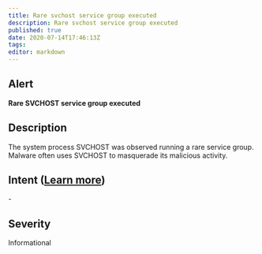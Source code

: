 ```yaml
---
title: Rare svchost service group executed
description: Rare svchost service group executed
published: true
date: 2020-07-14T17:46:13Z
tags:
editor: markdown
---
```


## Alert
**Rare SVCHOST service group executed**

## Description
The system process SVCHOST was observed running a rare service group. Malware often uses SVCHOST to masquerade its malicious activity.

## Intent ([Learn more](/public/security/alerts/intentions.md))
\-

## Severity
Informational




